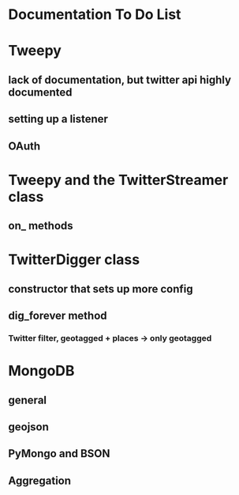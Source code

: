 Documentation To Do List
========================

# Tweepy
## lack of documentation, but twitter api highly documented
## setting up a listener
## OAuth

# Tweepy and the TwitterStreamer class
## on_ methods

# TwitterDigger class
## constructor that sets up more config
## dig_forever method
### Twitter filter, geotagged + places -> only geotagged

# MongoDB
## general
## geojson
## PyMongo and BSON
## Aggregation

